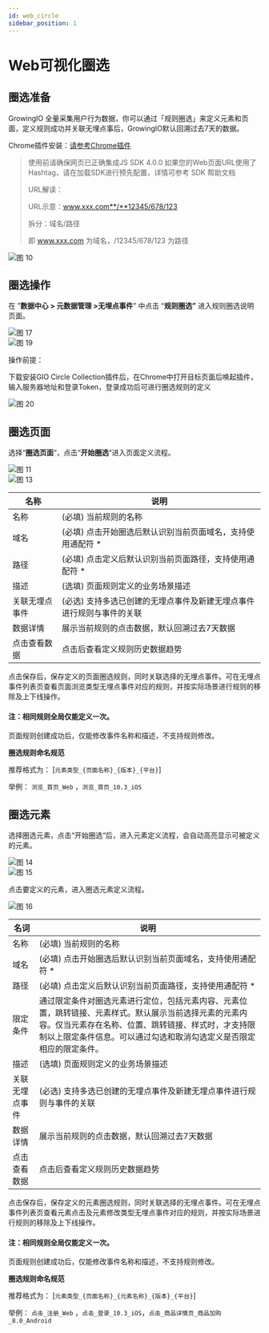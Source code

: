 ```yaml
---
id: web_circle
sidebar_position: 1
---
```


# Web可视化圈选

## 圈选准备

GrowingIO 全量采集用户行为数据，你可以通过「规则圈选」来定义元素和页面，定义规则成功并关联无埋点事后，GrowingIO默认回溯过去7天的数据。

Chrome插件安装：[请参考Chrome插件](../../../../product-manual/data-management/auto-track/web/auto-track-web-chrome-plugin)​

>使用前请确保网页已正确集成JS SDK 4.0.0
>如果您的Web页面URL使用了Hashtag，请在加载SDK进行预先配置，详情可参考 SDK 帮助文档
>
>URL解读：
>
>URL示意：www.xxx.com**/**12345/678/123
>
>拆分：域名/路径
>
>即 www.xxx.com 为域名，/12345/678/123 为路径

![图 10](/img/pic_pageview_circle_web-data-definition.png)  



## 圈选操作

在 ”**数据中心 \> 元数据管理 \>无埋点事件**” 中点击 “**规则圈选”** 进入规则圈选说明页面。

![图 17](/img/pic_rule_circle_web-data-definition.png)  
![图 19](/img/pic_rulecircle_web-data-definition.png)  



操作前提：

下载安装GIO Circle Collection插件后，在Chrome中打开目标页面后唤起插件，输入服务器地址和登录Token，登录成功后可进行圈选规则的定义

![图 20](/img/pic_circle_login_web-data-definition.png)  



## 圈选页面

选择“**圈选页面**“，点击“**开始圈选**“进入页面定义流程。

![图 11](/img/pic_start_circle_web-data-definition.png)  
![图 13](/img/pic_page_circle-detail_web-data-definition.png)  


| 名称  | 说明  |
| ---  | --- |
| 名称  | (必填) 当前规则的名称 |
| 域名  | (必填) 点击开始圈选后默认识别当前页面域名，支持使用通配符 * |
| 路径  | (必填) 点击定义后默认识别当前页面路径，支持使用通配符 * |
| 描述  | (选填) 页面规则定义的业务场景描述 |
| 关联无埋点事件 |(必选) 支持多选已创建的无埋点事件及新建无埋点事件进行规则与事件的关联 |
| 数据详情| 展示当前规则的点击数据，默认回溯过去7天数据 |
| 点击查看数据 |点击后查看定义规则历史数据趋势 |

点击保存后，保存定义的页面圈选规则，同时关联选择的无埋点事件。可在无埋点事件列表页查看页面浏览类型无埋点事件对应的规则，并按实际场景进行规则的移除及上下线操作。

#### 注：相同规则全局仅能定义一次。

页面规则创建成功后，仅能修改事件名称和描述，不支持规则修改。

**圈选规则命名规范**

推荐格式为： [`元素类型_{页面名称}_{版本}_{平台}`]

举例： `浏览_首页_Web` ，`浏览_首页_10.3_iOS`





## 圈选元素

选择圈选元素，点击“开始圈选“后，进入元素定义流程，会自动高亮显示可被定义的元素。

![图 14](/img/pic_element_start_circle_web-data-definition.png)  
![图 15](/img/pic_page_element_highlight_web-data-definition.png)  

点击要定义的元素，进入圈选元素定义流程。

![图 16](/img/pic_element_circle_detail_web-data-definition.png)  



| 名词   | 说明  |
| --- | --- |
| 名称  | (必填) 当前规则的名称 |
| 域名  | (必填) 点击开始圈选后默认识别当前页面域名，支持使用通配符 * |
| 路径  | (必填) 点击定义后默认识别当前页面路径，支持使用通配符 * |
| 限定条件 | 通过限定条件对圈选元素进行定位，包括元素内容、元素位置，跳转链接、元素样式。默认展示当前选择元素的元素内容。仅当元素存在名称、位置、跳转链接、样式时，才支持限制以上限定条件信息。可以通过勾选和取消勾选定义是否限定相应的限定条件。|
| 描述  | (选填) 页面规则定义的业务场景描述 |
| 关联无埋点事件 |(必选) 支持多选已创建的无埋点事件及新建无埋点事件进行规则与事件的关联 |
| 数据详情| 展示当前规则的点击数据，默认回溯过去7天数据 |
| 点击查看数据 |点击后查看定义规则历史数据趋势 |

点击保存后，保存定义的元素圈选规则，同时关联选择的无埋点事件。可在无埋点事件列表页查看元素点击及元素修改类型无埋点事件对应的规则，并按实际场景进行规则的移除及上下线操作。

#### 注：相同规则全局仅能定义一次。

页面规则创建成功后，仅能修改事件名称和描述，不支持规则修改。


**圈选规则命名规范**

推荐格式为： [`元素类型_{页面名称}_{元素名称}_{版本}_{平台}`]

举例： `点击_注册_Web` ，`点击_登录_10.3_iOS`，`点击_商品详情页_商品加购_8.0_Android`



